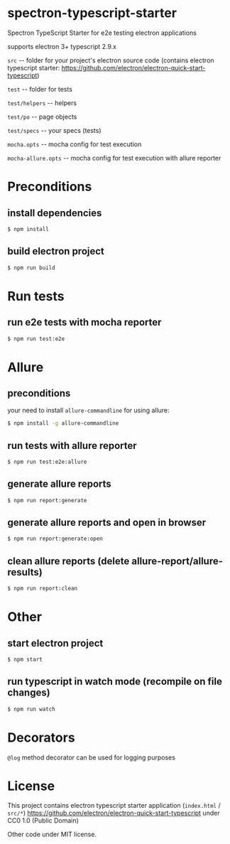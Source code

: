 # spectron-typescript-starter
Spectron TypeScript Starter for e2e testing electron applications

supports electron 3+
typescript 2.9.x


`src` -- folder for your project's electron source code (contains electron typescript starter: https://github.com/electron/electron-quick-start-typescript)

`test` -- folder for tests

`test/helpers` -- helpers

`test/po` -- page objects

`test/specs` -- your specs (tests)

`mocha.opts` -- mocha config for test execution

`mocha-allure.opts` -- mocha config for test execution with allure reporter

# Preconditions

## install dependencies
```bash
$ npm install
```

## build electron project
```bash
$ npm run build
```

# Run tests

## run e2e tests with mocha reporter
```bash
$ npm run test:e2e
```

# Allure 

## preconditions
your need to install `allure-commandline` for using allure:
```bash
$ npm install -g allure-commandline
```

## run tests with allure reporter
```bash
$ npm run test:e2e:allure
```

## generate allure reports
```bash
$ npm run report:generate
```

## generate allure reports and open in browser
```bash
$ npm run report:generate:open
```

## clean allure reports (delete allure-report/allure-results)
```bash
$ npm run report:clean
```

# Other

## start electron project
```bash
$ npm start
```

## run typescript in watch mode (recompile on file changes)
```bash
$ npm run watch
```

# Decorators

 `@log` method decorator can be used for logging purposes

# License

This project contains electron typescript starter application (`index.html` / `src/*`)
https://github.com/electron/electron-quick-start-typescript under CC0 1.0 (Public Domain)

Other code under MIT license.


